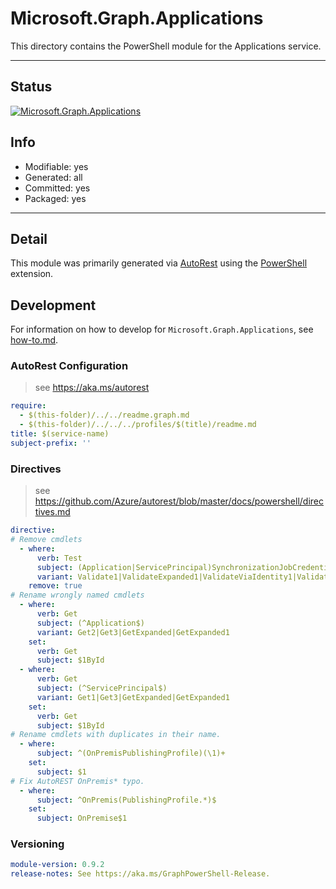 <!-- region Generated -->
# Microsoft.Graph.Applications
This directory contains the PowerShell module for the Applications service.

---
## Status
[![Microsoft.Graph.Applications](https://img.shields.io/powershellgallery/v/Microsoft.Graph.Applications.svg?style=flat-square&label=Microsoft.Graph.Applications "Microsoft.Graph.Applications")](https://www.powershellgallery.com/packages/Microsoft.Graph.Applications/)

## Info
- Modifiable: yes
- Generated: all
- Committed: yes
- Packaged: yes

---
## Detail
This module was primarily generated via [AutoRest](https://github.com/Azure/autorest) using the [PowerShell](https://github.com/Azure/autorest.powershell) extension.

## Development
For information on how to develop for `Microsoft.Graph.Applications`, see [how-to.md](how-to.md).
<!-- endregion -->

### AutoRest Configuration

> see https://aka.ms/autorest

``` yaml
require:
  - $(this-folder)/../../readme.graph.md
  - $(this-folder)/../../../profiles/$(title)/readme.md
title: $(service-name)
subject-prefix: ''
```

### Directives

> see https://github.com/Azure/autorest/blob/master/docs/powershell/directives.md

``` yaml
directive:
# Remove cmdlets
  - where:
      verb: Test
      subject: (Application|ServicePrincipal)SynchronizationJobCredentials
      variant: Validate1|ValidateExpanded1|ValidateViaIdentity1|ValidateViaIdentityExpanded1
    remove: true
# Rename wrongly named cmdlets
  - where:
      verb: Get
      subject: (^Application$)
      variant: Get2|Get3|GetExpanded|GetExpanded1
    set:
      verb: Get
      subject: $1ById
  - where:
      verb: Get
      subject: (^ServicePrincipal$)
      variant: Get1|Get3|GetExpanded|GetExpanded1
    set:
      verb: Get
      subject: $1ById
# Rename cmdlets with duplicates in their name.
  - where:
      subject: ^(OnPremisPublishingProfile)(\1)+
    set:
      subject: $1
# Fix AutoREST OnPremis* typo.
  - where:
      subject: ^OnPremis(PublishingProfile.*)$
    set:
      subject: OnPremise$1
```
### Versioning

``` yaml
module-version: 0.9.2
release-notes: See https://aka.ms/GraphPowerShell-Release.
```
